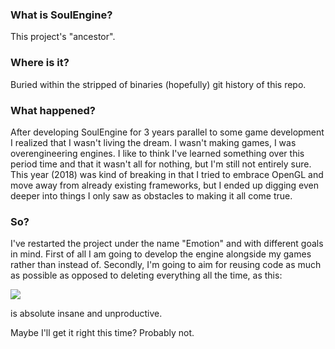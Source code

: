 ### What is SoulEngine?

This project's "ancestor".

### Where is it?

Buried within the stripped of binaries (hopefully) git history of this repo.

### What happened?

After developing SoulEngine for 3 years parallel to some game development I realized that I wasn't living the dream. I wasn't making games, I was overengineering engines. I like to think I've learned something over this period time and that it wasn't all for nothing, but I'm still not entirely sure. This year (2018) was kind of breaking in that I tried to embrace OpenGL and move away from already existing frameworks, but I ended up digging even deeper into things I only saw as obstacles to making it all come true.

### So?

I've restarted the project under the name "Emotion" and with different goals in mind. First of all I am going to develop the engine alongside my games rather than instead of. Secondly, I'm going to aim for reusing code as much as possible as opposed to deleting everything all the time, as this: 

<img src=http://i.imgur.com/XxvfIR7.png /> 

is absolute insane and unproductive.

Maybe I'll get it right this time? Probably not.
